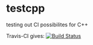 # testcpp
testing out CI possibilites for C++

Travis-CI gives: [![Build Status](https://travis-ci.com/sebranchett/testcpp.svg?branch=master)](https://travis-ci.com/sebranchett/testcpp)
